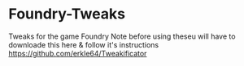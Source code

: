 # Foundry-Tweaks
Tweaks for the game Foundry
Note before using theseu will have to downloade this here & follow it's instructions https://github.com/erkle64/Tweakificator
